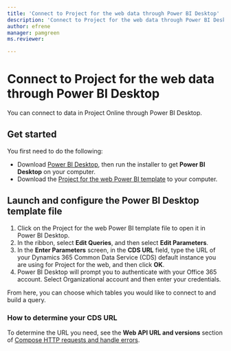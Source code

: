 ```yaml
---
title: 'Connect to Project for the web data through Power BI Desktop'
description: 'Connect to Project for the web data through Power BI Desktop'
author: efrene
manager: pamgreen
ms.reviewer: 

---
```

# Connect to Project for the web data through Power BI Desktop
You can connect to data in Project Online through Power BI Desktop.

## Get started 
You first need to do the following:

- Download [Power BI Desktop](http://go.microsoft.com/fwlink/?LinkID=521662), then run the installer to get **Power BI Desktop** on your computer.
- Download the [Project for the web Power BI template]() to your computer.

## Launch and configure the Power BI Desktop template file
1. Click on the Project for the web Power BI template file to open it in Power BI Desktop.
2. In the ribbon, select **Edit Queries**, and then select **Edit Parameters**.
3. In the **Enter Parameters** screen, in the **CDS URL** field, type the URL of your Dynamics 365 Common Data Service (CDS) default instance you are using for Project for the web, and then click **OK**.
4.  Power BI Desktop will prompt you to authenticate with your Office 365 account. Select Organizational account and then enter your credentials.

From here, you can choose which tables you would like to connect to and build a query. 

### How to determine your **CDS URL**

 



 To determine the URL you need, see the **Web API URL and versions** section of [Compose HTTP requests and handle errors](https://docs.microsoft.com/powerapps/developer/common-data-service/webapi/compose-http-requests-handle-errors#web-api-url-and-versions).   

  






